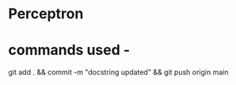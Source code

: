 # Perceptron

# commands used -

git add . && commit -m "docstring updated" && git push origin main
